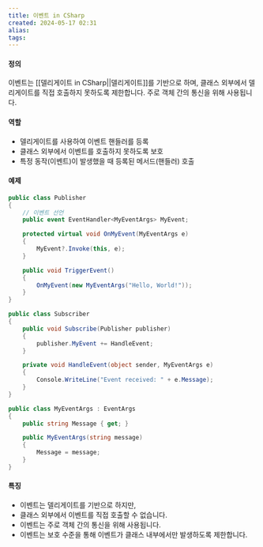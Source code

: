 ```yaml
---
title: 이벤트 in CSharp
created: 2024-05-17 02:31
alias:
tags:
---
```

#### 정의
이벤트는 [[델리게이트 in CSharp||델리게이트]]를 기반으로 하며, 
클래스 외부에서 델리게이트를 직접 호출하지 못하도록 제한합니다. 
주로 객체 간의 통신을 위해 사용됩니다.

#### 역할
- 델리게이트를 사용하여 이벤트 핸들러를 등록
- 클래스 외부에서 이벤트를 호출하지 못하도록 보호
- 특정 동작(이벤트)이 발생했을 때 등록된 메서드(핸들러) 호출

#### 예제

```csharp
public class Publisher
{
    // 이벤트 선언
    public event EventHandler<MyEventArgs> MyEvent;

    protected virtual void OnMyEvent(MyEventArgs e)
    {
        MyEvent?.Invoke(this, e);
    }

    public void TriggerEvent()
    {
        OnMyEvent(new MyEventArgs("Hello, World!"));
    }
}

public class Subscriber
{
    public void Subscribe(Publisher publisher)
    {
        publisher.MyEvent += HandleEvent;
    }

    private void HandleEvent(object sender, MyEventArgs e)
    {
        Console.WriteLine("Event received: " + e.Message);
    }
}

public class MyEventArgs : EventArgs
{
    public string Message { get; }

    public MyEventArgs(string message)
    {
        Message = message;
    }
}
```

#### 특징
- 이벤트는 델리게이트를 기반으로 하지만, 
- 클래스 외부에서 이벤트를 직접 호출할 수 없습니다.
- 이벤트는 주로 객체 간의 통신을 위해 사용됩니다.
- 이벤트는 보호 수준을 통해 이벤트가 클래스 내부에서만 발생하도록 제한합니다.
